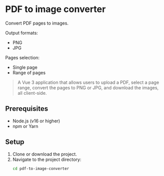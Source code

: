 # PDF to image converter

Convert PDF pages to images.

Output formats:
* PNG
* JPG

Pages selection:
* Single page
* Range of pages


> A Vue 3 application that allows users to upload a PDF, select a page range, convert the pages to PNG or JPG, and download the images, all client-side.

## Prerequisites
- Node.js (v16 or higher)
- npm or Yarn

## Setup
1. Clone or download the project.
2. Navigate to the project directory:
   ```bash
   cd pdf-to-image-converter